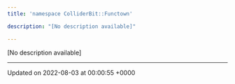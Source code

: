 ```yaml
---
title: 'namespace ColliderBit::Functown'

description: "[No description available]"

---
```







[No description available]






-------------------------------

Updated on 2022-08-03 at 00:00:55 +0000